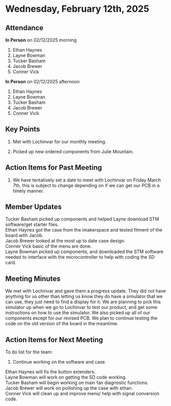 # Wednesday, February 12th, 2025

## Attendance
**In Person** on 02/12/2025 morning
1. Ethan Haynes
2. Layne Bowman
3. Tucker Basham
4. Jacob Brewer
5. Conner Vick

**In Person** on 02/12/2025 afternoon
1. Ethan Haynes
2. Layne Bowman
3. Tucker Basham
4. Jacob Brewer
5. Conner Vick

## Key Points
1. Met with Lochinvar for our monthly meeting.

2. Picked up new ordered components from Julie Mountain.


## Action Items for Past Meeting
1. We have tentatively set a date to meet with Lochinvar on Friday March 7th, this is subject to change depending on if we can get our PCB in a timely manner.  

## Member Updates

Tucker Basham picked up components and helped Layne download STM software/get starter files.   
Ethan Haynes got the case from the imakerspace and tested fitment of the board with Jacob.  
Jacob Brewer looked at the most up to date case design.  
Conner Vick  basic of the menu are done.  
Layne Bowman picked up components, and downloaded the STM software needed to interface with the microcontroller to help with coding the SD card.  

## Meeting Minutes
We met with Lochinvar and gave them a progress update. They did not have anything for us other than letting us know they do have a simulator that we can use, they just need to find a display for it. We are planning to pick this simulator up when we go to Lochinvar to test our product, and get some instructions on how to use the simulator. We also picked up all of our components except for our revised PCB. We plan to continue testing the code on the old version of the board in the meantime.   

## Action Items for Next Meeting
To do list for the team:  
1. Continue working on the software and case.  

Ethan Haynes will fix the button extenders.  
Layne Bowman will work on getting the SD code working.  
Tucker Basham will begin working on main fan diagnostic functions.  
Jacob Brewer will work on poilishing up the case with ethan.  
Conner Vick will clean up and improve menu/ help with signal conversion code.  

